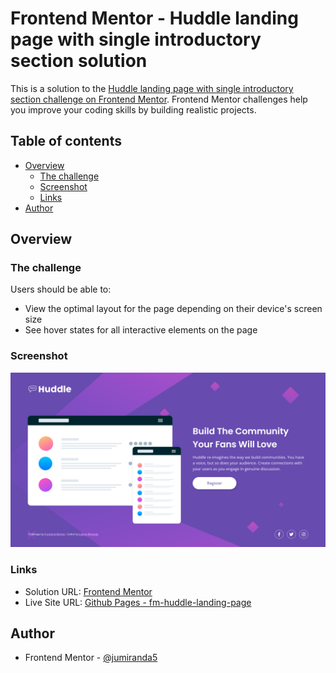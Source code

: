 # Frontend Mentor - Huddle landing page with single introductory section solution

This is a solution to the [Huddle landing page with single introductory section challenge on Frontend Mentor](https://www.frontendmentor.io/challenges/huddle-landing-page-with-a-single-introductory-section-B_2Wvxgi0). Frontend Mentor challenges help you improve your coding skills by building realistic projects. 

## Table of contents

- [Overview](#overview)
  - [The challenge](#the-challenge)
  - [Screenshot](#screenshot)
  - [Links](#links)
- [Author](#author)

## Overview

### The challenge

Users should be able to:

- View the optimal layout for the page depending on their device's screen size
- See hover states for all interactive elements on the page

### Screenshot

![Screenshot](./design/screenshot.png)

### Links

- Solution URL: [Frontend Mentor](https://www.frontendmentor.io/solutions/huddle-landing-page-html-and-css-TFUtG-yjw8)
- Live Site URL: [Github Pages - fm-huddle-landing-page](https://jumiranda5.github.io/fm-huddle-landing-page/)

## Author

- Frontend Mentor - [@jumiranda5](https://www.frontendmentor.io/profile/jumiranda5)
